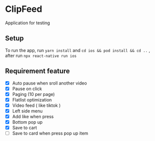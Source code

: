 # ClipFeed
 
 Application for testing


 
## Setup


To run the app, run `yarn install` and `cd ios && pod install && cd ..` , after run `npx react-native run ios`

## Requirement feature 

 - [x] Auto pause when sroll another video
 - [x] Pause on click
 - [x] Paging (10 per page)
 - [x] Flatlist optimization
 - [x] Video feed ( like tiktok )
 - [x] Left side menu
 - [x] Add like when press
 - [x] Bottom pop up
 - [x] Save to cart
 - [ ] Save to card when press pop up item  
